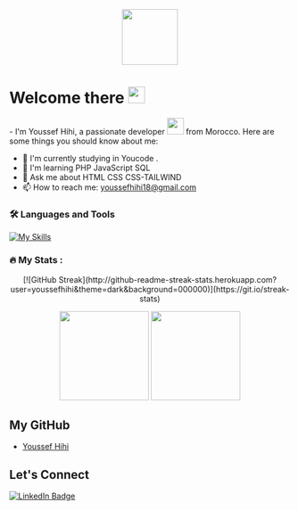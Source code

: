 <div id="header" align="center">
    <img src="https://media.giphy.com/media/M9gbBd9nbDrOTu1Mqx/giphy.gif" width="100"/>
</div>

<img src="https://komarev.com/ghpvc/?username=youssefhihi&style=flat-square&color=blue" alt=""/>

<h1>
  Welcome there
  <img src="https://media.giphy.com/media/hvRJCLFzcasrR4ia7z/giphy.gif" width="30px"/>
</h1>
<div>- I'm Youssef Hihi, a passionate developer <img src="https://media.giphy.com/media/WUlplcMpOCEmTGBtBW/giphy.gif" width="30"> from  Morocco. Here are some things you should know about me:</div>

- 🚀 I'm currently studying in Youcode .
- 🌱 I'm learning PHP JavaScript SQL 
- 💬 Ask me about HTML CSS CSS-TAILWIND
- 📫 How to reach me:  youssefhihi18@gmail.com
  
### :hammer_and_wrench: Languages and Tools

[![My Skills](https://skills.thijs.gg/icons?i=html,css,js,php,bootstrap,mysql,tailwind,vscode,git,github,postman,figma)](https://skills.thijs.gg)


### :fire: My Stats :
<p align="center">[![GitHub Streak](http://github-readme-streak-stats.herokuapp.com?user=youssefhihi&theme=dark&background=000000)](https://git.io/streak-stats)</p>
<p align="center">
<img src="https://github-readme-stats.vercel.app/api/top-langs/?username=youssefhihi&layout=compact&title_color=fff&text_color=fff&bg_color=0D1117" height="160px" />
<img src="https://github-readme-stats.vercel.app/api?username=youssefhihi&title_color=fff&text_color=fff&icon_color=F7DF1E&bg_color=0D1117&show_icons=true" height="160px"/>
</p>


## My GitHub
- [Youssef Hihi](https://github.com/youssefhihi)


## Let's Connect

<div id="badges">
  <a href="https://www.linkedin.com/in/youssef-hihi-566b5b2a4/">
    <img src="https://img.shields.io/badge/LinkedIn-blue?style=for-the-badge&logo=linkedin&logoColor=white" alt="LinkedIn Badge"/>
  </a>
</div>
